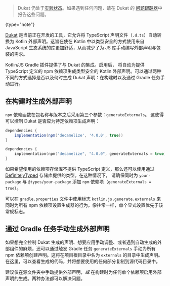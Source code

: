 [//]: # (title: 用 Dukat 生成外部声明)

> Dukat 仍处于[实验状态](components-stability.md)。如果遇到任何问题，请在 Dukat 的
> [问题跟踪器](https://github.com/kotlin/dukat/issues)中报告这些问题。
>
{type="note"}

[Dukat](https://github.com/kotlin/dukat) 是当前正在开发的工具，它允许将
TypeScript 声明文件（`.d.ts`）自动转换为 Kotlin 外部声明。这旨在使在 Kotlin
中以类型安全的方式使用来自 JavaScript 生态系统的库更加舒适，从而减少了为 JS 库手动编写外部<!--
-->声明与包装的需求。

Kotlin/JS Gradle 插件提供了与 Dukat 的集成。启用后，
将自动为提供 TypeScript 定义的 npm 依赖项生成类型安全的 Kotlin 外部声明。可以通过两种不同的方式选择<!--
-->是否以及何时生成 Dukat 声明：在构建时以及通过 Gradle 任务手动进行。

## 在构建时生成外部声明

`npm` 依赖函数在包名称与版本之后采用第三个参数：`generateExternals`。
这使得可以控制 Dukat 是否应为特定依赖项生成声明：

<tabs>

```groovy
dependencies {
    implementation(npm('decamelize', '4.0.0', true))
}
```

```kotlin
dependencies {
    implementation(npm("decamelize", "4.0.0", generateExternals = true))
}
```

</tabs>

如果希望使用的依赖项存储库不提供 TypeScript 定义，那么还可以使用<!--
-->通过 [DefinitelyTyped](https://github.com/DefinitelyTyped/DefinitelyTyped) 存储库提供的类型。在这种情况下，
请确保同时为 `your-package` 与 `@types/your-package` 添加 `npm` 依赖项（`generateExternals = true`）。

可以在 `gradle.properties` 文件中使用标志 `kotlin.js.generate.externals` 来同时为<!--
-->所有 npm 依赖项设置生成器的行为。像往常一样，单个显式设置优先于该常规标志。

## 通过 Gradle 任务手动生成外部声明

如果想完全控制 Dukat 生成的声明、想要应用手动调整、或者<!--
-->遇到自动生成的外部组件的麻烦，还可以通过触发 Gradle 任务 `generateExternals` 手动为所有
npm 依赖项创建声明。这将在项目根目录中<!--
-->名为 `externals` 的目录中生成声明。在这里，可以查看生成的代码，并将想要使用的任何部分复制<!--
-->到源代码目录中。

建议仅在源文件夹中手动提供外部声明，_或_ 在构建时为任何单个依赖项启用<!--
-->外部声明的生成。两种办法都可以解决问题。